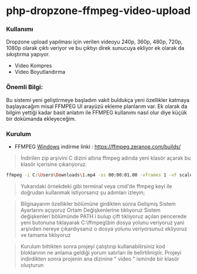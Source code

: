 # php-dropzone-ffmpeg-video-upload

### Kullanımı
Dropzone upload yapılması için verilen videoyu 240p, 360p, 480p, 720p, 1080p olarak çıktı veriyor ve bu çıktıyı direk sunucuya ekliyor ek olarak da sıkıştırma yapıyor.

  - Video Kompres
  - Video Boyutlandırma

### Önemli Bilgi: 
Bu sistemi yeni geliştirmeye başladım vakit buldukça yeni özellikler katmaya başlayacağım misal FFMPEG UI arayüzü ekleme planlarım var. Ek olarak da bilgim yettiği kadar basit anlatım ile FFMPEG kullanımı nasıl olur diye küçük bir dokümanda ekleyeceğim.

### Kurulum

*  FFMPEG [Windows] indirme linki : https://ffmpeg.zeranoe.com/builds/

> İndirilen zip arşivini C dizini altına ffmpeg adında yeni klasör açarak bu klasör içerisine çıkarıyoruz.
```sh
ffmpeg -i C:\Users\Downloads\1.mp4 -ss 00:00:01.00 -vframes 1 -vf scale=1920:1080 out.jpg
```
> Yukarıdaki örnekdeki gibi terminal veya cmd'de ffmpeg keyi ile doğrudan kullanmak istiyorsanız şu adımları izleyin; 

> Bilgisayarım özellikler bölümüne girdikten sonra Gelişmiş Sistem Ayarlarını açıyoruz Ortam Değişkenlerine tıklıyoruz
> Sistem değişkenleri bölümünde PATH i bulup çift tıklıyoruz açılan pencerede yeni butonuna tıklayarak C:\ffmpeg\bin  dosya yolunu veriyoruz yani arşivden nereye çıkardıysanız o dosya yolunu veriyorsunuz ekliyoruz ve tamama tıklıyoruz

> Kurulum bittikten sonra projeyi çalıştırıp kullanabilirsiniz kod bloklarının ne anlama geldiği yorum satırları ile belirtilmiştir.
> Projeyi indirdikten sonra projenin ana dizinine " video " isminde bir klasör oluşturun






   [Windows]: <https://ffmpeg.zeranoe.com/builds/>
 


